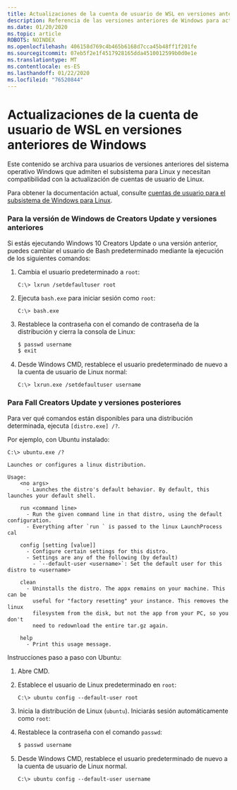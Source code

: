 ```yaml
---
title: Actualizaciones de la cuenta de usuario de WSL en versiones anteriores de Windows
description: Referencia de las versiones anteriores de Windows para actualizar las cuentas de usuario de Linux con el subsistema de Windows para Linux.
ms.date: 01/20/2020
ms.topic: article
ROBOTS: NOINDEX
ms.openlocfilehash: 406158d769c4b465b6168d7cca45b48ff1f201fe
ms.sourcegitcommit: 07eb5f2e1f4517928165dda4510012599b0d0e1e
ms.translationtype: MT
ms.contentlocale: es-ES
ms.lasthandoff: 01/22/2020
ms.locfileid: "76520844"
---
```

# <a name="wsl-user-account-updates-on-previous-windows-versions"></a>Actualizaciones de la cuenta de usuario de WSL en versiones anteriores de Windows

Este contenido se archiva para usuarios de versiones anteriores del sistema operativo Windows que admiten el subsistema para Linux y necesitan compatibilidad con la actualización de cuentas de usuario de Linux.

Para obtener la documentación actual, consulte [cuentas de usuario para el subsistema de Windows para Linux](../user-support.md).

### <a name="for-creators-update-version-of-windows-and-earlier"></a>Para la versión de Windows de Creators Update y versiones anteriores

Si estás ejecutando Windows 10 Creators Update o una versión anterior, puedes cambiar el usuario de Bash predeterminado mediante la ejecución de los siguientes comandos:

1. Cambia el usuario predeterminado a `root`:

    ```console
    C:\> lxrun /setdefaultuser root
    ```

1. Ejecuta `bash.exe` para iniciar sesión como `root`:

    ```console
    C:\> bash.exe
    ```

1. Restablece la contraseña con el comando de contraseña de la distribución y cierra la consola de Linux:

    ```BASH
    $ passwd username
    $ exit
    ```

1. Desde Windows CMD, restablece el usuario predeterminado de nuevo a la cuenta de usuario de Linux normal:

    ```console
    C:\> lxrun.exe /setdefaultuser username
    ```

### <a name="for-fall-creators-update-and-later"></a>Para Fall Creators Update y versiones posteriores

Para ver qué comandos están disponibles para una distribución determinada, ejecuta `[distro.exe] /?`.
    
Por ejemplo, con Ubuntu instalado:

```console
C:\> ubuntu.exe /?

Launches or configures a linux distribution.

Usage:
    <no args>
      - Launches the distro's default behavior. By default, this launches your default shell.

    run <command line>
      - Run the given command line in that distro, using the default configuration.
      - Everything after `run ` is passed to the linux LaunchProcess cal

    config [setting [value]]
      - Configure certain settings for this distro.
      - Settings are any of the following (by default)
        - `--default-user <username>`: Set the default user for this distro to <username>

    clean
      - Uninstalls the distro. The appx remains on your machine. This can be
        useful for "factory resetting" your instance. This removes the linux
        filesystem from the disk, but not the app from your PC, so you don't
        need to redownload the entire tar.gz again.

    help
      - Print this usage message.
```

Instrucciones paso a paso con Ubuntu:

1. Abre CMD.
1. Establece el usuario de Linux predeterminado en `root`:

    ```console
    C:\> ubuntu config --default-user root
    ```    

1. Inicia la distribución de Linux (`ubuntu`).  Iniciarás sesión automáticamente como `root`:

1. Restablece la contraseña con el comando `passwd`:

    ```BASH
    $ passwd username
    ```

1. Desde Windows CMD, restablece el usuario predeterminado de nuevo a la cuenta de usuario de Linux normal.

    ```console
    C:\> ubuntu config --default-user username
    ```
